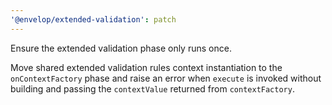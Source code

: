 ```yaml
---
'@envelop/extended-validation': patch
---
```


Ensure the extended validation phase only runs once.

Move shared extended validation rules context instantiation to the `onContextFactory` phase and raise an error when `execute` is invoked without building and passing the `contextValue` returned from `contextFactory`.
